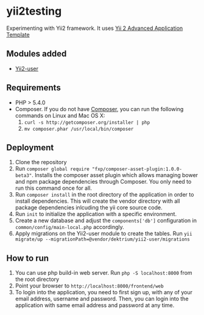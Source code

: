 yii2testing
===========

Experimenting with Yii2 framework. It uses [Yii 2 Advanced Application Template](https://github.com/yiisoft/yii2-app-advanced) 

Modules added
-------------
- [Yii2-user](http://yii2-user.readthedocs.org/en/latest/index.html)

Requirements
------------
- PHP > 5.4.0 
- Composer. If you do not have [Composer](http://getcomposer.org/), you can run
  the following commands on Linux and Mac OS X:
  1. `curl -s http://getcomposer.org/installer | php`
  2. `mv composer.phar /usr/local/bin/composer`

Deployment
----------
1. Clone the repository 
2. Run `composer global require "fxp/composer-asset-plugin:1.0.0-beta3"`. Installs the composer asset plugin which allows managing
   bower and npm package dependencies through Composer. You only need to run this command once for all. 
3. Run `composer install` in the root directory of the application in order to
   install dependencies. This will create the vendor directory with all
   package dependencies inlcuding the yii core source code.
4. Run `init` to initialize the application with a specific environment.
2. Create a new database and adjust the `components['db']` configuration in `common/config/main-local.php` accordingly.
3. Apply migrations on the Yii2-user module to create the tables. Run `yii migrate/up --migrationPath=@vendor/dektrium/yii2-user/migrations` 
  
How to run
----------
1. You can use php build-in web server. Run `php -S localhost:8000` from the
   root directory
2. Point your browser to `http://localhost:8000/frontend/web` 
3. To login into the application, you need to first sign up, with any of your email address, username and password. 
   Then, you can login into the application with same email address and password at any time. 


